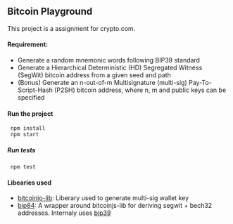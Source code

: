 ## Bitcoin Playground

This project is a assignment for crypto.com. 

#### Requirement:

* Generate a random mnemonic words following BIP39 standard
* Generate a Hierarchical Deterministic (HD) Segregated Witness (SegWit) bitcoin address from a given seed and path
* (Bonus) Generate an n-out-of-m Multisignature (multi-sig) Pay-To-Script-Hash (P2SH) bitcoin address, where n, m and public keys can be specified

#### Run the project
     npm install
     npm start

##### Run tests
     npm test
    
#### Libearies used
* [bitcoinjo-lib](https://www.npmjs.com/package/bitcoinjs-lib): Liberary used to generate multi-sig wallet key
* [bip84](https://www.npmjs.com/package/bip84): A wrapper around bitcoinjs-lib for deriving segwit + bech32 addresses. Internaly uses [bip39](https://www.npmjs.com/package/bip39)